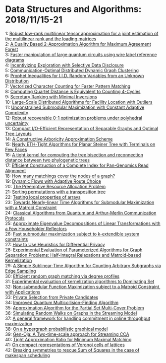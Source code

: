 # Data Structures and Algorithms: 2018/11/15-21  
1: [Robust low-rank multilinear tensor approximation for a joint estimation  of the multilinear rank and the loading matrices](https://doi.org/10.48550/arXiv.1811.05863)  
2: [A Duality Based 2-Approximation Algorithm for Maximum Agreement Forest](https://doi.org/10.48550/arXiv.1811.05916)  
3: [Faster manipulation of large quantum circuits using wire label reference  diagrams](https://doi.org/10.48550/arXiv.1811.06011)  
4: [Incentivizing Exploration with Selective Data Disclosure](https://doi.org/10.48550/arXiv.1811.06026)  
5: [Communication-Optimal Distributed Dynamic Graph Clustering](https://doi.org/10.48550/arXiv.1811.06072)  
6: [Prophet Inequalities for I.I.D. Random Variables from an Unknown  Distribution](https://doi.org/10.48550/arXiv.1811.06114)  
7: [Vectorized Character Counting for Faster Pattern Matching](https://doi.org/10.48550/arXiv.1811.06127)  
8: [Computing Quartet Distance is Equivalent to Counting 4-Cycles](https://doi.org/10.48550/arXiv.1811.06244)  
9: [Secretary Ranking with Minimal Inversions](https://doi.org/10.48550/arXiv.1811.06444)  
10: [Large-Scale Distributed Algorithms for Facility Location with Outliers](https://doi.org/10.48550/arXiv.1811.06494)  
11: [Unconstrained Submodular Maximization with Constant Adaptive Complexity](https://doi.org/10.48550/arXiv.1811.06603)  
12: [Robust recoverable 0-1 optimization problems under polyhedral  uncertainty](https://doi.org/10.48550/arXiv.1811.06719)  
13: [Compact I/O-Efficient Representation of Separable Graphs and Optimal  Tree Layouts](https://doi.org/10.48550/arXiv.1811.06749)  
14: [A Constructive Arboricity Approximation Scheme](https://doi.org/10.48550/arXiv.1811.06803)  
15: [Nearly ETH-Tight Algorithms for Planar Steiner Tree with Terminals on  Few Faces](https://doi.org/10.48550/arXiv.1811.06871)  
16: [A tight kernel for computing the tree bisection and reconnection  distance between two phylogenetic trees](https://doi.org/10.48550/arXiv.1811.06892)  
17: [Efficient Construction of a Complete Index for Pan-Genomics Read  Alignment](https://doi.org/10.48550/arXiv.1811.06933)  
18: [How many matchings cover the nodes of a graph?](https://doi.org/10.48550/arXiv.1811.07327)  
19: [Dynamic Flows with Adaptive Route Choice](https://doi.org/10.48550/arXiv.1811.07381)  
20: [The Preemptive Resource Allocation Problem](https://doi.org/10.48550/arXiv.1811.07413)  
21: [Sorting permutations with a transposition tree](https://doi.org/10.48550/arXiv.1811.07443)  
22: [Testing local properties of arrays](https://doi.org/10.48550/arXiv.1811.07448)  
23: [Towards Nearly-linear Time Algorithms for Submodular Maximization with a  Matroid Constraint](https://doi.org/10.48550/arXiv.1811.07464)  
24: [Classical Algorithms from Quantum and Arthur-Merlin Communication  Protocols](https://doi.org/10.48550/arXiv.1811.07515)  
25: [Approximate Eigenvalue Decompositions of Linear Transformations with a  Few Householder Reflectors](https://doi.org/10.48550/arXiv.1811.07624)  
26: [Fast submodular maximization subject to k-extendible system constraints](https://doi.org/10.48550/arXiv.1811.07673)  
27: [How to Use Heuristics for Differential Privacy](https://doi.org/10.48550/arXiv.1811.07765)  
28: [Experimental Evaluation of Parameterized Algorithms for Graph Separation  Problems: Half-Integral Relaxations and Matroid-based Kernelization](https://doi.org/10.48550/arXiv.1811.07779)  
29: [A Simple Sublinear-Time Algorithm for Counting Arbitrary Subgraphs via  Edge Sampling](https://doi.org/10.48550/arXiv.1811.07780)  
30: [Efficient random graph matching via degree profiles](https://doi.org/10.48550/arXiv.1811.07821)  
31: [Experimental evaluation of kernelization algorithms to Dominating Set](https://doi.org/10.48550/arXiv.1811.07831)  
32: [Non-submodular Function Maximization subject to a Matroid Constraint,  with Applications](https://doi.org/10.48550/arXiv.1811.07863)  
33: [Private Selection from Private Candidates](https://doi.org/10.48550/arXiv.1811.07971)  
34: [Improved Quantum Multicollision-Finding Algorithm](https://doi.org/10.48550/arXiv.1811.08097)  
35: [Approximation Algorithm for the Partial Set Multi-Cover Problem](https://doi.org/10.48550/arXiv.1811.08185)  
36: [Simulating Random Walks on Graphs in the Streaming Model](https://doi.org/10.48550/arXiv.1811.08205)  
37: [A general framework for handling commitment in online throughput  maximization](https://doi.org/10.48550/arXiv.1811.08238)  
38: [On a hypergraph probabilistic graphical model](https://doi.org/10.48550/arXiv.1811.08372)  
39: [Gen-Oja: A Two-time-scale approach for Streaming CCA](https://doi.org/10.48550/arXiv.1811.08393)  
40: [Tight Approximation Ratio for Minimum Maximal Matching](https://doi.org/10.48550/arXiv.1811.08506)  
41: [On compact representations of Voronoi cells of lattices](https://doi.org/10.48550/arXiv.1811.08532)  
42: [Breaking symmetries to rescue Sum of Squares in the case of makespan  scheduling](https://doi.org/10.48550/arXiv.1811.08539)  